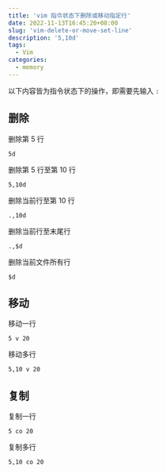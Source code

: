 ```yaml
---
title: 'vim 指令状态下删除或移动指定行'
date: 2022-11-13T16:45:20+08:00
slug: 'vim-delete-or-move-set-line'
description: '5,10d'
tags:
  - Vim
categories:
  - memory
---
```


以下内容皆为指令状态下的操作，即需要先输入 `:`

## 删除

删除第 5 行

```vim
5d
```

删除第 5 行至第 10 行

```vim
5,10d
```

删除当前行至第 10 行

```vim
.,10d
```

删除当前行至末尾行

```vim
.,$d
```

删除当前文件所有行

```vim
$d
```

## 移动

移动一行
```vim
5 v 20
```

移动多行
```vim
5,10 v 20
```

## 复制

复制一行
```vim
5 co 20
```

复制多行
```vim
5,10 co 20
```
